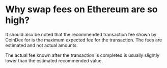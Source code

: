 # Why swap fees on Ethereum are so high?

It should also be noted that the recommended transaction fee shown by CoinDex for is the maximum expected fee for the transaction. The fees are estimated and not actual amounts.

The actual fee known after the transaction is completed is usually slightly lower than the estimated recommended value.

